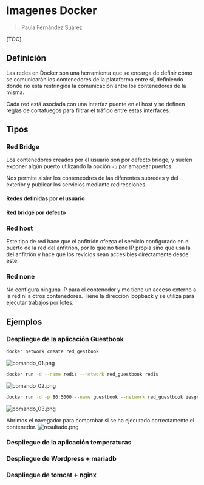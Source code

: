 # Imagenes Docker

> Paula Fernández Suárez

[TOC]

## Definición

Las redes en Docker son una herramienta que se encarga de definir cómo se comunicarán los contenedores de la plataforma entre sí, definiendo donde no está restringida la comunicación entre los contenedores de la misma.

Cada red está asociada con una interfaz puente en el host y se definen reglas de cortafuegos para filtrar el tráfico entre estas interfaces.

## Tipos

### Red Bridge

Los contenedores creados por el usuario son por defecto bridge, y suelen exponer algún puerto utilizando la opción `-p` par amapear puertos.

Nos permite aislar los conteneodres de las diferentes subredes y del exterior y publicar los servicios mediante redirecciones.

#### Redes definidas por el usuario


#### Red bridge por defecto

### Red host

Este tipo de red hace que el anfitrión ofezca el servicio configurado en el puerto de la red del anfitrión, por lo que no tiene IP propia sino que usa la del anfitrión y hace que los revicios sean accesibles directamente desde este.

### Red none

No configura ninguna IP para el contenedor y mo tiene un acceso externo a la red ni a otros contenedores. Tiene la dirección loopback y se utiliza para ejecutar trabajos por lotes.

## Ejemplos

### Despliegue de la aplicación Guestbook

```bash
docker network create red_gestbook
```
![comando_01.png](./images/ejemplo_01/comando_01.png)
```bash
docker run -d --name redis --network red_guestbook redis
```
![comando_02.png](./images/ejemplo_01/comando_02.png)
```bash
docker run -d -p 80:5000 --name guestbook --network red_guestbook iesgn/guestbook
```
![comando_03.png](./images/ejemplo_01/comando_03.png)

Abrimos el navegador para comprobar si se ha ejecutado correctamente el contenedor.
![resultado.png](./images/ejemplo_01/resultado.png)

### Despliegue de la aplicación temperaturas

### Despliegue de Wordpress + mariadb

### Despliegue de tomcat + nginx